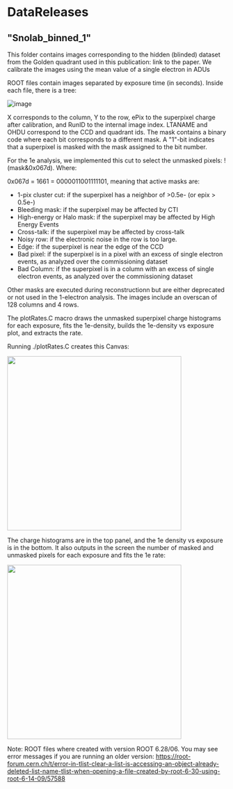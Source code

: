 # DataReleases

## "Snolab_binned_1" 

This folder contains images corresponding to the hidden (blinded) dataset from the Golden quadrant used in this publication: link to the paper. We calibrate the images using the mean value of a single electron in ADUs

ROOT files contain images separated by exposure time (in seconds). Inside each file, there is a tree:

![image](https://github.com/sensei-skipper/DataReleases/assets/64160793/ece15582-35ff-4381-a0bb-0a93f4520bb6)

X corresponds to the column, Y to the row, ePix to the superpixel charge after calibration, and RunID to the internal image index. LTANAME and OHDU correspond to the CCD and quadrant ids. The mask contains a binary code where each bit corresponds to a different mask. A "1"-bit indicates that a superpixel is masked with the mask assigned to the bit number. 

For the 1e analysis, we implemented this cut to select the unmasked pixels: !(mask&0x067d). Where:

0x067d = 1661 = 0000011001111101, meaning that active masks are:

* 1-pix cluster cut: if the superpixel has a neighbor of >0.5e- (or epix > 0.5e-)
* Bleeding mask: if the superpixel may be affected by CTI
* High-energy or Halo mask: if the superpixel may be affected by High Energy Events
* Cross-talk: if the superpixel may be affected by cross-talk
* Noisy row: if the electronic noise in the row is too large.
* Edge: if the superpixel is near the edge of the CCD
* Bad pixel: if the superpixel is in a pixel with an excess of single electron events, as analyzed over the commissioning dataset
* Bad Column:  if the superpixel is in a column with an excess of single electron events, as analyzed over the commissioning dataset

Other masks are executed during reconstructionn but are either deprecated or not used in the 1-electron analysis. The images include an overscan of 128 columns and 4 rows.

The plotRates.C macro draws the unmasked superpixel charge histograms for each exposure, fits the 1e-density, builds the 1e-density vs exposure plot, and extracts the rate.

Running ./plotRates.C creates this Canvas:


<img src="https://github.com/user-attachments/assets/3521f902-d15a-4e4f-99c0-86c7b118baa9" width="400">


The charge histograms are in the top panel, and the 1e density vs exposure is in the bottom. It also outputs in the screen the number of masked and unmasked pixels for each exposure and fits the 1e rate:

<img src="https://github.com/user-attachments/assets/9cf8b46a-6d88-4ae5-a74c-99d9e87ac2ee" width="400">


Note: ROOT files where created with version ROOT 6.28/06. You may see error messages if you are running an older version: https://root-forum.cern.ch/t/error-in-tlist-clear-a-list-is-accessing-an-object-already-deleted-list-name-tlist-when-opening-a-file-created-by-root-6-30-using-root-6-14-09/57588


